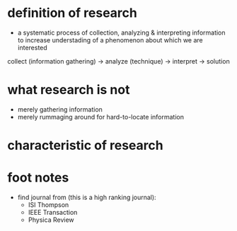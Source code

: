 # definition of research
- a systematic process of collection, analyzing & interpreting information to increase understading of a phenomenon about which we are interested

collect (information gathering)		->	 analyze (technique)	 ->	 interpret 	-> 	solution


# what research is not
- merely gathering information
- merely rummaging around for hard-to-locate information


# characteristic of research


# foot notes
- find journal from (this is a high ranking journal): 
	- ISI Thompson
	- IEEE Transaction
	- Physica Review
